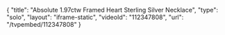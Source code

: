 {
    "title": "Absolute 1.97ctw Framed Heart Sterling Silver Necklace",
    "type": "solo",
    "layout": "iframe-static",
    "videoId": "112347808",
    "url": "\/tvpembed\/112347808"
}
